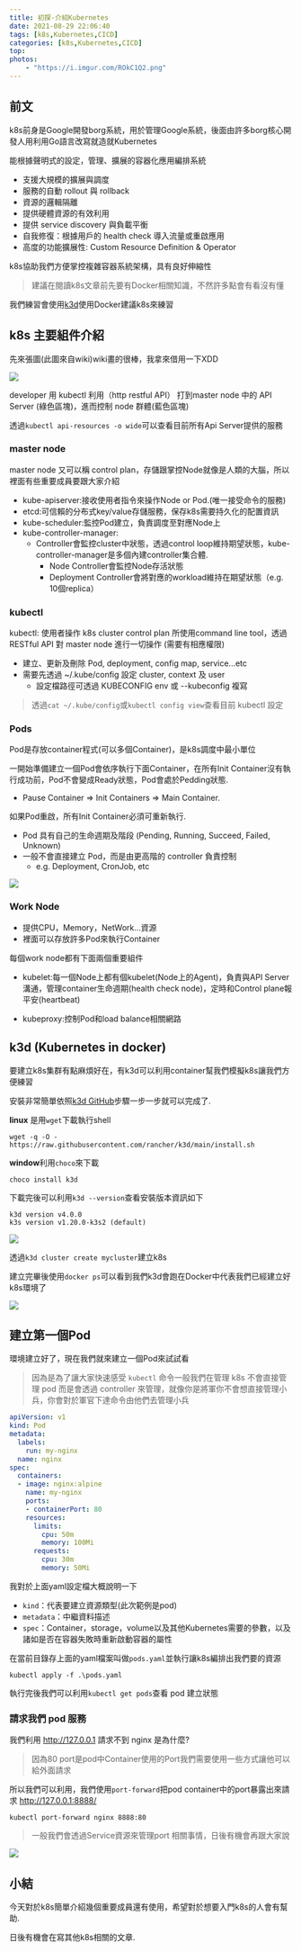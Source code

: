 ```yaml
---
title: 初探-介紹Kubernetes
date: 2021-08-29 22:06:40
tags: [k8s,Kubernetes,CICD]
categories: [k8s,Kubernetes,CICD]
top:
photos: 
    - "https://i.imgur.com/ROkC1Q2.png"
---
```


## 前文

k8s前身是Google開發borg系統，用於管理Google系統，後面由許多borg核心開發人用利用Go語言改寫就造就Kubernetes

能根據聲明式的設定，管理、擴展的容器化應用編排系統

* 支援大規模的擴展與調度
* 服務的自動 rollout 與 rollback
* 資源的邏輯隔離
* 提供硬體資源的有效利用
* 提供 service discovery 與負載平衡
* 自我修復：根據用戶的 health check 導入流量或重啟應用
* 高度的功能擴展性: Custom Resource Definition & Operator

k8s協助我們方便掌控複雜容器系統架構，具有良好伸縮性

> 建議在閱讀k8s文章前先要有Docker相關知識，不然許多點會有看沒有懂

我們練習會使用[k3d](https://github.com/rancher/k3d)使用Docker建議k8s來練習

## k8s 主要組件介紹

先來張圖(此圖來自wiki)wiki畫的很棒，我拿來借用一下XDD

![](https://i.imgur.com/r6gcJ8U.png)

developer 用 kubectl 利用（http restful API） 打到master node 中的 API Server (綠色區塊)，進而控制 node 群體(藍色區塊)

透過`kubectl api-resources -o wide`可以查看目前所有Api Server提供的服務

### master node

master node 又可以稱 control plan，存儲跟掌控Node就像是人類的大腦，所以裡面有些重要成員要跟大家介紹

* kube-apiserver:接收使用者指令來操作Node or Pod.(唯一接受命令的服務)
* etcd:可信賴的分布式key/value存儲服務，保存k8s需要持久化的配置資訊
* kube-scheduler:監控Pod建立，負責調度至對應Node上
* kube-controller-manager:
  * Controller會監控cluster中狀態，透過control loop維持期望狀態，kube-controller-manager是多個內建controller集合體.
    * Node Controller會監控Node存活狀態
    * Deployment Controller會將對應的workload維持在期望狀態（e.g. 10個replica）

### kubectl

kubectl: 使用者操作 k8s cluster control plan 所使用command line tool，透過 RESTful API 對 master node 進行一切操作 (需要有相應權限)

* 建立、更新及刪除 Pod, deployment, config map, service...etc
* 需要先透過 ~/.kube/config 設定 cluster, context 及 user
  * 設定檔路徑可透過 KUBECONFIG env 或 --kubeconfig 複寫

> 透過`cat ~/.kube/config`或`kubectl config view`查看目前 kubectl 設定

### Pods

Pod是存放container程式(可以多個Container)，是k8s調度中最小單位

一開始準備建立一個Pod會依序執行下面Container，在所有Init Container沒有執行成功前，Pod不會變成Ready狀態，Pod會處於Pedding狀態.

* Pause Container => Init Containers => Main Container.

如果Pod重啟，所有Init Container必須可重新執行.

* Pod 具有自己的生命週期及階段 (Pending, Running, Succeed, Failed, Unknown)
* 一般不會直接建立 Pod，而是由更高階的 controller 負責控制
  * e.g. Deployment, CronJob, etc

![](https://i.imgur.com/A8YNvJV.png)

### Work Node

* 提供CPU，Memory，NetWork...資源
* 裡面可以存放許多Pod來執行Container

每個work node都有下面兩個重要組件

* kubelet:每一個Node上都有個kubelet(Node上的Agent)，負責與API Server 溝通，管理container生命週期(health check node)，定時和Control plane報平安(heartbeat)

* kubeproxy:控制Pod和load balance相關網路

## k3d (Kubernetes in docker)

要建立k8s集群有點麻煩好在，有k3d可以利用container幫我們模擬k8s讓我們方便練習

安裝非常簡單依照[k3d GitHub](https://github.com/rancher/k3d)步驟一步一步就可以完成了.

**linux** 是用`wget`下載執行shell

`wget -q -O - https://raw.githubusercontent.com/rancher/k3d/main/install.sh`

**window**利用`choco`來下載

`choco install k3d`

下載完後可以利用`k3d --version`查看安裝版本資訊如下

```
k3d version v4.0.0
k3s version v1.20.0-k3s2 (default)
```

![](https://i.imgur.com/KBM6n39.png)

透過`k3d cluster create mycluster`建立k8s

建立完畢後使用`docker ps`可以看到我們k3d會跑在Docker中代表我們已經建立好k8s環境了

![](https://i.imgur.com/x9qzDfn.png)

## 建立第一個Pod

環境建立好了，現在我們就來建立一個Pod來試試看

> 因為是為了讓大家快速感受 `kubectl` 命令一般我們在管理 k8s 不會直接管理 pod 而是會透過 controller 來管理，就像你是將軍你不會想直接管理小兵，你會對於軍官下達命令由他們去管理小兵

```yml
apiVersion: v1
kind: Pod
metadata:
  labels:
    run: my-nginx
  name: nginx
spec:
  containers:
  - image: nginx:alpine
    name: my-nginx
    ports:
    - containerPort: 80
    resources:
      limits:
        cpu: 50m
        memory: 100Mi
      requests:
        cpu: 30m
        memory: 50Mi
```

我對於上面yaml設定檔大概說明一下

* `kind`：代表要建立資源類型(此次範例是pod)
* `metadata`：中繼資料描述
* `spec`：Container，storage，volume以及其他Kubernetes需要的參數，以及諸如是否在容器失敗時重新啟動容器的屬性

在當前目錄存上面的yaml檔案叫做`pods.yaml`並執行讓k8s編排出我們要的資源

```
kubectl apply -f .\pods.yaml
```

執行完後我們可以利用`kubectl get pods`查看 pod 建立狀態

### 請求我們 pod 服務

我們利用 http://127.0.0.1 請求不到 nginx 是為什麼?

> 因為80 port是pod中Container使用的Port我們需要使用一些方式讓他可以給外面請求

所以我們可以利用，我們使用`port-forward`把pod container中的port暴露出來請求 http://127.0.0.1:8888/

```k8s
kubectl port-forward nginx 8888:80
```

> 一般我們會透過Service資源來管理port 相關事情，日後有機會再跟大家說

![](https://i.imgur.com/2Ktnj3a.png)

## 小結

今天對於k8s簡單介紹幾個重要成員還有使用，希望對於想要入門k8s的人會有幫助.

日後有機會在寫其他k8s相關的文章.

